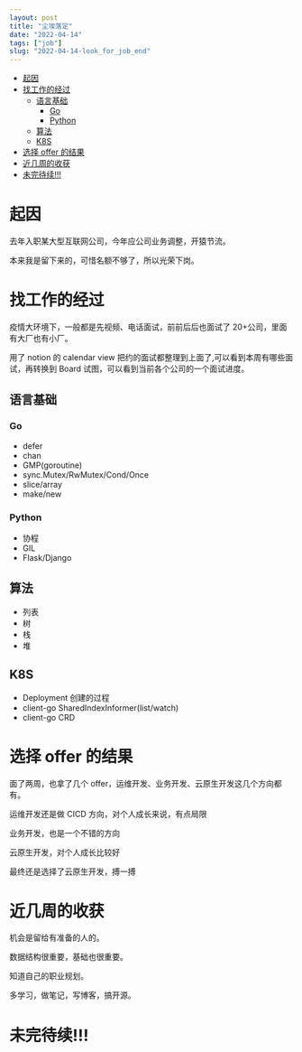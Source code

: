 ```yaml
---
layout: post
title: "尘埃落定"
date: "2022-04-14"
tags: ["job"]
slug: "2022-04-14-look_for_job_end"
---
```


<!-- vim-markdown-toc GitLab -->

* [起因](#起因)
* [找工作的经过](#找工作的经过)
    * [语言基础](#语言基础)
        * [Go](#go)
        * [Python](#python)
    * [算法](#算法)
    * [K8S](#k8s)
* [选择 offer 的结果](#选择-offer-的结果)
* [近几周的收获](#近几周的收获)
* [未完待续!!!](#未完待续)

<!-- vim-markdown-toc -->

# 起因

去年入职某大型互联网公司，今年应公司业务调整，开猿节流。

本来我是留下来的，可惜名额不够了，所以光荣下岗。

# 找工作的经过

疫情大环境下，一般都是先视频、电话面试，前前后后也面试了 20+公司，里面有大厂也有小厂。

用了 notion 的 calendar view 把约的面试都整理到上面了,可以看到本周有哪些面试，再转换到 Board 试图，可以看到当前各个公司的一个面试进度。

## 语言基础

### Go

- defer
- chan
- GMP(goroutine)
- sync.Mutex/RwMutex/Cond/Once
- slice/array
- make/new

### Python

- 协程
- GIL
- Flask/Django

## 算法

- 列表
- 树
- 栈
- 堆

## K8S

- Deployment 创建的过程
- client-go SharedIndexInformer(list/watch)
- client-go CRD

# 选择 offer 的结果

面了两周，也拿了几个 offer，运维开发、业务开发、云原生开发这几个方向都有。

运维开发还是做 CICD 方向，对个人成长来说，有点局限

业务开发，也是一个不错的方向

云原生开发，对个人成长比较好

最终还是选择了云原生开发，搏一搏

# 近几周的收获

机会是留给有准备的人的。

数据结构很重要，基础也很重要。

知道自己的职业规划。

多学习，做笔记，写博客，搞开源。

# 未完待续!!!
